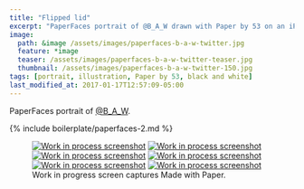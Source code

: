 ```yaml
---
title: "Flipped lid"
excerpt: "PaperFaces portrait of @B_A_W drawn with Paper by 53 on an iPad."
image: 
  path: &image /assets/images/paperfaces-b-a-w-twitter.jpg 
  feature: *image
  teaser: /assets/images/paperfaces-b-a-w-twitter-teaser.jpg
  thumbnail: /assets/images/paperfaces-b-a-w-twitter-150.jpg
tags: [portrait, illustration, Paper by 53, black and white]
last_modified_at: 2017-01-17T12:57:09-05:00
---
```


PaperFaces portrait of [@B_A_W](https://twitter.com/B_A_W).

{% include boilerplate/paperfaces-2.md %}

<figure class="third">
	<a href="/assets/images/paperfaces-b-a-w-process-1-lg.jpg"><img src="/assets/images/paperfaces-b-a-w-process-1-600.jpg" alt="Work in process screenshot"></a>
	<a href="/assets/images/paperfaces-b-a-w-process-2-lg.jpg"><img src="/assets/images/paperfaces-b-a-w-process-2-600.jpg" alt="Work in process screenshot"></a>
	<a href="/assets/images/paperfaces-b-a-w-process-3-lg.jpg"><img src="/assets/images/paperfaces-b-a-w-process-3-600.jpg" alt="Work in process screenshot"></a>
	<a href="/assets/images/paperfaces-b-a-w-process-4-lg.jpg"><img src="/assets/images/paperfaces-b-a-w-process-4-600.jpg" alt="Work in process screenshot"></a>
	<a href="/assets/images/paperfaces-b-a-w-process-5-lg.jpg"><img src="/assets/images/paperfaces-b-a-w-process-5-600.jpg" alt="Work in process screenshot"></a>
	<a href="/assets/images/paperfaces-b-a-w-process-6-lg.jpg"><img src="/assets/images/paperfaces-b-a-w-process-6-600.jpg" alt="Work in process screenshot"></a>
	<figcaption>Work in progress screen captures Made with Paper.</figcaption>
</figure>
